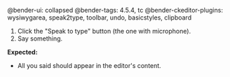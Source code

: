 @bender-ui: collapsed
@bender-tags: 4.5.4, tc
@bender-ckeditor-plugins: wysiwygarea, speak2type, toolbar, undo, basicstyles, clipboard

1. Click the "Speak to type" button (the one with microphone).
2. Say something.

**Expected:**

* All you said should appear in the editor's content.
